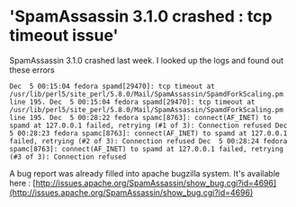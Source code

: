 # 'SpamAssassin 3.1.0 crashed : tcp timeout issue'

SpamAssassin 3.1.0 crashed last week.
I looked up the logs and found out these errors

`Dec  5 00:15:04 fedora spamd[29470]: tcp timeout at
/usr/lib/perl5/site_perl/5.8.0/Mail/SpamAssassin/SpamdForkScaling.pm line 195.
Dec  5 00:15:04 fedora spamd[29470]: tcp timeout at
/usr/lib/perl5/site_perl/5.8.0/Mail/SpamAssassin/SpamdForkScaling.pm line 195.
Dec  5 00:28:22 fedora spamc[8763]: connect(AF_INET) to spamd at 127.0.0.1
failed, retrying (#1 of 3): Connection refused
Dec  5 00:28:23 fedora spamc[8763]: connect(AF_INET) to spamd at 127.0.0.1
failed, retrying (#2 of 3): Connection refused
Dec  5 00:28:24 fedora spamc[8763]: connect(AF_INET) to spamd at 127.0.0.1
failed, retrying (#3 of 3): Connection refused`

A bug report was already filled into apache bugzilla system.
It's available here : [http://issues.apache.org/SpamAssassin/show_bug.cgi?id=4696](http://issues.apache.org/SpamAssassin/show_bug.cgi?id=4696)
